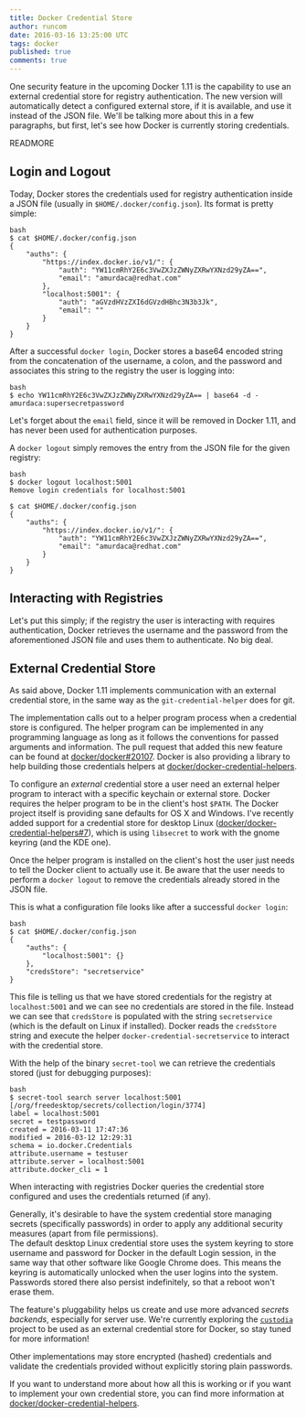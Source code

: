```yaml
---
title: Docker Credential Store
author: runcom
date: 2016-03-16 13:25:00 UTC
tags: docker
published: true
comments: true
---
```

One security feature in the upcoming Docker 1.11 is the capability to use an external credential store for registry authentication. The new version will automatically detect a configured external store, if it is available, and use it instead of the JSON file. We'll be talking more about this in a few paragraphs, but first, let's see how Docker is currently storing credentials.

READMORE

## Login and Logout

Today, Docker stores the credentials used for registry authentication inside a JSON file (usually in `$HOME/.docker/config.json`). Its format is pretty simple:

```
bash
$ cat $HOME/.docker/config.json
{
	"auths": {
		"https://index.docker.io/v1/": {
			"auth": "YW11cmRhY2E6c3VwZXJzZWNyZXRwYXNzd29yZA==",
			"email": "amurdaca@redhat.com"
		},
		"localhost:5001": {
			"auth": "aGVzdHVzZXI6dGVzdHBhc3N3b3Jk",
			"email": ""
		}
	}
}
```

After a successful `docker login`, Docker stores a base64 encoded string from the concatenation of the username, a colon, and the password and associates this string to the registry the user is logging into:

```
bash
$ echo YW11cmRhY2E6c3VwZXJzZWNyZXRwYXNzd29yZA== | base64 -d -
amurdaca:supersecretpassword
```

Let's forget about the `email` field, since it will be removed in Docker 1.11, and has never been used for authentication purposes.

A `docker logout` simply removes the entry from the JSON file for the given registry:

```
bash
$ docker logout localhost:5001
Remove login credentials for localhost:5001

$ cat $HOME/.docker/config.json
{
	"auths": {
		"https://index.docker.io/v1/": {
			"auth": "YW11cmRhY2E6c3VwZXJzZWNyZXRwYXNzd29yZA==",
			"email": "amurdaca@redhat.com"
		}
	}
}
```

## Interacting with Registries

Let's put this simply; if the registry the user is interacting with requires authentication, Docker retrieves the username and the password from the aforementioned JSON file and uses them to authenticate. No big deal.

## External Credential Store

As said above, Docker 1.11 implements communication with an external credential store, in the same way as the `git-credential-helper` does for git.

The implementation calls out to a helper program process when a credential store is configured. The helper program can be implemented in any programming language as long as it follows the conventions for passed arguments and information. The pull request that added this new feature can be found at [docker/docker#20107](https://github.com/docker/docker/pull/20107).
Docker is also providing a library to help building those credentials helpers at [docker/docker-credential-helpers](https://github.com/docker/docker-credential-helpers).

To configure an *external* credential store a user need an external helper program to interact with a specific keychain or external store. Docker requires the helper  program to be in the client's host `$PATH`. The Docker project itself is providing sane defaults for OS X and Windows. I've recently added support for a credential store for desktop Linux ([docker/docker-credential-helpers#7](https://github.com/docker/docker-credential-helpers/pull/7)), which is using `libsecret` to work with the gnome keyring (and the KDE one).

Once the helper program is installed on the client's host the user just needs to tell the Docker client to actually use it. Be aware that the user needs to perform a `docker logout` to remove the credentials already stored in the JSON file.

This is what a configuration file looks like after a successful `docker login`:

```
bash
$ cat $HOME/.docker/config.json
{
	"auths": {
		"localhost:5001": {}
	},
	"credsStore": "secretservice"
}
```

This file is telling us that we have stored credentials for the registry at `localhost:5001` and we can see no credentials are stored in the file. Instead we can see that `credsStore` is populated with the string `secretservice` (which is the default on Linux if installed). Docker reads the `credsStore` string and execute the helper `docker-credential-secretservice` to interact with the credential store.

With the help of the binary `secret-tool` we can retrieve the credentials stored (just for debugging purposes):

```
bash
$ secret-tool search server localhost:5001
[/org/freedesktop/secrets/collection/login/3774]
label = localhost:5001
secret = testpassword
created = 2016-03-11 17:47:36
modified = 2016-03-12 12:29:31
schema = io.docker.Credentials
attribute.username = testuser
attribute.server = localhost:5001
attribute.docker_cli = 1
```

When interacting with registries Docker queries the credential store configured and uses the credentials returned (if any).

Generally, it's desirable to have the system credential store managing secrets (specifically passwords) in order to apply any additional security measures (apart from file permissions).  
The default desktop Linux credential store uses the system keyring to store username and password for Docker in the default Login session, in the same way that other software like Google Chrome does. This means the keyring is automatically unlocked when the user logins into the system. Passwords stored there also persist indefinitely, so that a reboot won't erase them.  

The feature's pluggability helps us create and use more advanced *secrets backends*, especially for server use. We're currently exploring the [`custodia`](https://github.com/latchset/custodia) project to be used as an external credential store for Docker, so stay tuned for more information!

Other implementations may store encrypted (hashed) credentials and validate the credentials provided without explicitly storing plain passwords.

If you want to understand more about how all this is working or if you want to implement your own credential store, you can find more information at [docker/docker-credential-helpers](https://github.com/docker/docker-credential-helpers).
